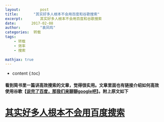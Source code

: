 ```yaml
---
layout:     	post
title:       "其实好多人根本不会用百度和谷歌搜索"
excerpt: 		其实好多人根本不会用百度和谷歌搜索 
date:     	2017-02-08 
author:     	"袁凤鸣"
categories:  转载
tags:
    - 转载
    - 效率
    - 搜索
    
mathjax: true
---
```


* content
{:toc} 

#### 看到简书里一篇讲高效搜索的文章，觉得很实用。文章里面也有链接介绍如何高效使用谷歌【[说完了百度，那我们来聊聊google吧](http://www.jianshu.com/p/d9eb8f27b236)】。附上原文如下
# [其实好多人根本不会用百度搜索](http://www.jianshu.com/p/897bf51a3666?utm_campaign=haruki&utm_content=note&utm_medium=reader_share&utm_source=qq)










